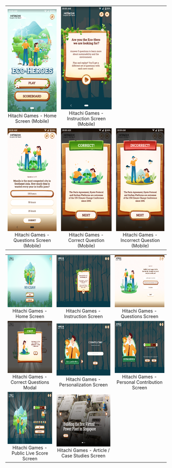 
<table>
  <tr>
    <td align="center">
      <a href="images/mobile-1.png" target="_blank">
        <img src="images/mobile-1.png" alt="OurPasar Splash - Product Screen" width="180" height="320">
      </a>
      <br>
      Hitachi Games - Home Screen (Mobile)
    </td>
    <td align="center">
      <a href="images/mobile-2.png" target="_blank">
        <img src="images/mobile-2.png" alt="OurPasar Splash - Product Screen" width="180" height="320">
      </a>
      <br>
      Hitachi Games - Instruction Screen (Mobile)
    </td>
  </tr>
   <tr>
    <td align="center">
      <a href="images/mobile-3.png" target="_blank">
        <img src="images/mobile-3.png" alt="OurPasar Splash - Product Screen" width="180" height="320">
      </a>
      <br>
      Hitachi Games - Questions Screen (Mobile)
    </td>
    <td align="center">
      <a href="images/mobile-3a.png" target="_blank">
        <img src="images/mobile-3a.png" alt="OurPasar Splash - Product Screen" width="180" height="320">
      </a>
      <br>
      Hitachi Games -  Correct Question (Mobile)
    </td>
     <td align="center">
      <a href="images/mobile-3b.png" target="_blank">
        <img src="images/mobile-3b.png" alt="OurPasar Splash - Product Screen" width="180" height="320">
      </a>
      <br>
      Hitachi Games - Incorrect Question (Mobile)
    </td>
  </tr>
</table>
<table>
  <tr>
    <td align="center">
      <a href="images/desktop-1.png" target="_blank">
        <img src="images/desktop-1.png" alt="OurPasar Splash - Product Screen" width="288" height="162">
      </a>
      <br>
      Hitachi Games - Home Screen
    </td>
    <td align="center">
      <a href="images/desktop-2.png" target="_blank">
        <img src="images/desktop-2.png" alt="OurPasar Splash - Product Screen" width="288" height="162">
      </a>
      <br>
      Hitachi Games - Instruction Screen
    </td>
     <td align="center">
      <a href="images/desktop-3.png" target="_blank">
        <img src="images/desktop-3.png" alt="OurPasar Splash - Product Screen" width="288" height="162">
      </a>
      <br>
      Hitachi Games - Questions Screen
    </td>
  </tr>
  <tr>
    <td align="center">
      <a href="images/desktop-4.png" target="_blank">
        <img src="images/desktop-4.png" alt="OurPasar Splash - Product Screen" width="288" height="162">
      </a>
      <br>
      Hitachi Games - Correct Questions Modal
    </td>
    <td align="center">
      <a href="images/desktop-5.png" target="_blank">
        <img src="images/desktop-5.png" alt="OurPasar Splash - Product Screen" width="288" height="162">
      </a>
      <br>
      Hitachi Games - Personalization Screen
    </td>
     <td align="center">
      <a href="images/desktop-6.png" target="_blank">
        <img src="images/desktop-6.png" alt="OurPasar Splash - Product Screen" width="288" height="162">
      </a>
      <br>
      Hitachi Games - Personal Contribution Screen
    </td>
  </tr>
  <tr>
    <td align="center">
      <a href="images/desktop-7.png" target="_blank">
        <img src="images/desktop-7.png" alt="OurPasar Splash - Product Screen" width="288" height="162">
      </a>
      <br>
      Hitachi Games - Public Live Score Screen
    </td>
    <td align="center">
      <a href="images/desktop-8.png" target="_blank">
        <img src="images/desktop-8.png" alt="OurPasar Splash - Product Screen" width="288" height="162">
      </a>
      <br>
      Hitachi Games - Article / Case Studies Screen
    </td>
  </tr>
</table>

